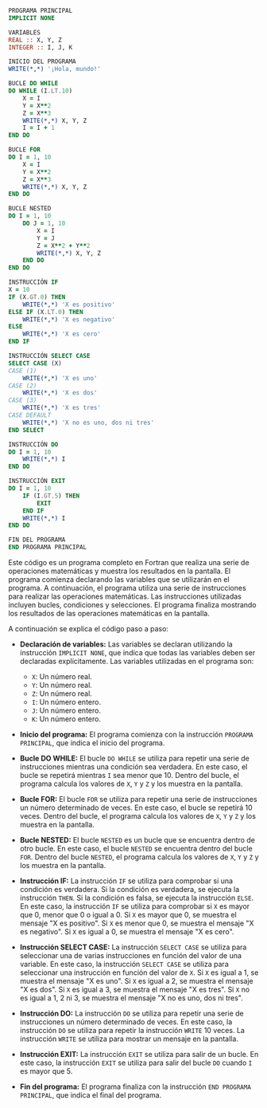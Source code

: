 ```fortran
PROGRAMA PRINCIPAL
IMPLICIT NONE

VARIABLES
REAL :: X, Y, Z
INTEGER :: I, J, K

INICIO DEL PROGRAMA
WRITE(*,*) '¡Hola, mundo!'

BUCLE DO WHILE
DO WHILE (I.LT.10)
    X = I
    Y = X**2
    Z = X**3
    WRITE(*,*) X, Y, Z
    I = I + 1
END DO

BUCLE FOR
DO I = 1, 10
    X = I
    Y = X**2
    Z = X**3
    WRITE(*,*) X, Y, Z
END DO

BUCLE NESTED
DO I = 1, 10
    DO J = 1, 10
        X = I
        Y = J
        Z = X**2 + Y**2
        WRITE(*,*) X, Y, Z
    END DO
END DO

INSTRUCCIÓN IF
X = 10
IF (X.GT.0) THEN
    WRITE(*,*) 'X es positivo'
ELSE IF (X.LT.0) THEN
    WRITE(*,*) 'X es negativo'
ELSE
    WRITE(*,*) 'X es cero'
END IF

INSTRUCCIÓN SELECT CASE
SELECT CASE (X)
CASE (1)
    WRITE(*,*) 'X es uno'
CASE (2)
    WRITE(*,*) 'X es dos'
CASE (3)
    WRITE(*,*) 'X es tres'
CASE DEFAULT
    WRITE(*,*) 'X no es uno, dos ni tres'
END SELECT

INSTRUCCIÓN DO
DO I = 1, 10
    WRITE(*,*) I
END DO

INSTRUCCIÓN EXIT
DO I = 1, 10
    IF (I.GT.5) THEN
        EXIT
    END IF
    WRITE(*,*) I
END DO

FIN DEL PROGRAMA
END PROGRAMA PRINCIPAL
```

Este código es un programa completo en Fortran que realiza una serie de operaciones matemáticas y muestra los resultados en la pantalla. El programa comienza declarando las variables que se utilizarán en el programa. A continuación, el programa utiliza una serie de instrucciones para realizar las operaciones matemáticas. Las instrucciones utilizadas incluyen bucles, condiciones y selecciones. El programa finaliza mostrando los resultados de las operaciones matemáticas en la pantalla.

A continuación se explica el código paso a paso:

* **Declaración de variables:** Las variables se declaran utilizando la instrucción `IMPLICIT NONE`, que indica que todas las variables deben ser declaradas explícitamente. Las variables utilizadas en el programa son:

    * `X`: Un número real.
    * `Y`: Un número real.
    * `Z`: Un número real.
    * `I`: Un número entero.
    * `J`: Un número entero.
    * `K`: Un número entero.

* **Inicio del programa:** El programa comienza con la instrucción `PROGRAMA PRINCIPAL`, que indica el inicio del programa.

* **Bucle DO WHILE:** El bucle `DO WHILE` se utiliza para repetir una serie de instrucciones mientras una condición sea verdadera. En este caso, el bucle se repetirá mientras `I` sea menor que 10. Dentro del bucle, el programa calcula los valores de `X`, `Y` y `Z` y los muestra en la pantalla.

* **Bucle FOR:** El bucle `FOR` se utiliza para repetir una serie de instrucciones un número determinado de veces. En este caso, el bucle se repetirá 10 veces. Dentro del bucle, el programa calcula los valores de `X`, `Y` y `Z` y los muestra en la pantalla.

* **Bucle NESTED:** El bucle `NESTED` es un bucle que se encuentra dentro de otro bucle. En este caso, el bucle `NESTED` se encuentra dentro del bucle `FOR`. Dentro del bucle `NESTED`, el programa calcula los valores de `X`, `Y` y `Z` y los muestra en la pantalla.

* **Instrucción IF:** La instrucción `IF` se utiliza para comprobar si una condición es verdadera. Si la condición es verdadera, se ejecuta la instrucción `THEN`. Si la condición es falsa, se ejecuta la instrucción `ELSE`. En este caso, la instrucción `IF` se utiliza para comprobar si `X` es mayor que 0, menor que 0 o igual a 0. Si `X` es mayor que 0, se muestra el mensaje "X es positivo". Si `X` es menor que 0, se muestra el mensaje "X es negativo". Si `X` es igual a 0, se muestra el mensaje "X es cero".

* **Instrucción SELECT CASE:** La instrucción `SELECT CASE` se utiliza para seleccionar una de varias instrucciones en función del valor de una variable. En este caso, la instrucción `SELECT CASE` se utiliza para seleccionar una instrucción en función del valor de `X`. Si `X` es igual a 1, se muestra el mensaje "X es uno". Si `X` es igual a 2, se muestra el mensaje "X es dos". Si `X` es igual a 3, se muestra el mensaje "X es tres". Si `X` no es igual a 1, 2 ni 3, se muestra el mensaje "X no es uno, dos ni tres".

* **Instrucción DO:** La instrucción `DO` se utiliza para repetir una serie de instrucciones un número determinado de veces. En este caso, la instrucción `DO` se utiliza para repetir la instrucción `WRITE` 10 veces. La instrucción `WRITE` se utiliza para mostrar un mensaje en la pantalla.

* **Instrucción EXIT:** La instrucción `EXIT` se utiliza para salir de un bucle. En este caso, la instrucción `EXIT` se utiliza para salir del bucle `DO` cuando `I` es mayor que 5.

* **Fin del programa:** El programa finaliza con la instrucción `END PROGRAMA PRINCIPAL`, que indica el final del programa.